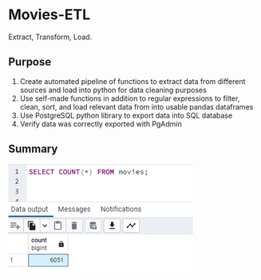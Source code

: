 # Movies-ETL
Extract, Transform, Load.

## Purpose
1. Create automated pipeline of functions to extract data from different sources and load into python for data cleaning purposes
2. Use self-made functions in addition to regular expressions to filter, clean, sort, and load relevant data from into usable pandas dataframes
3. Use PostgreSQL python library to export data into SQL database
4. Verify data was correctly exported with PgAdmin

## Summary

![movies_query](Resources/movies_query.png)
